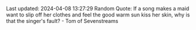 Last updated: 2024-04-08 13:27:29
Random Quote: If a song makes a maid want to slip off her clothes and feel the good warm sun kiss her skin, why is that the singer's fault?  -  Tom of Sevenstreams
